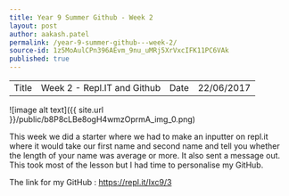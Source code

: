 ```yaml
---
title: Year 9 Summer Github - Week 2
layout: post
author: aakash.patel
permalink: /year-9-summer-github---week-2/
source-id: 1z5MoAulCPn396AEvm_9nu_uMRj5XrVxcIFK11PC6VAk
published: true
---
```

<table>
  <tr>
    <td>Title</td>
    <td>Week 2 - Repl.IT and Github</td>
    <td>Date</td>
    <td>22/06/2017</td>
  </tr>
</table>


![image alt text]({{ site.url }}/public/b8P8cLBe8ogH4wmzOprmA_img_0.png)

This week we did a starter where we had to make an inputter on repl.it where it would take our first name and second name and tell you whether the length of your name was average or more. It also sent a message out. This took most of the lesson but I had time to personalise my GitHub.

The link for my GitHub : https://repl.it/Ixc9/3

